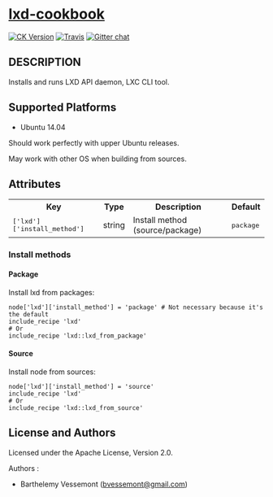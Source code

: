 # [lxd-cookbook](https://github.com/BarthV/lxd-cookbook)
[![CK Version](http://img.shields.io/cookbook/v/lxd.svg)](https://supermarket.getchef.com/cookbooks/lxd) [![Travis](https://img.shields.io/travis/joyent/node.svg)](https://travis-ci.org/BarthV/lxd-cookbook)
[![Gitter chat](https://badges.gitter.im/BarthV/lxd.png)](https://gitter.im/BarthV/lxd-cookbook)

## DESCRIPTION

Installs and runs LXD API daemon, LXC CLI tool.

## Supported Platforms

* Ubuntu 14.04

Should work perfectly with upper Ubuntu releases.

May work with other OS when building from sources.

## Attributes

<table>
  <tr>
    <th>Key</th>
    <th>Type</th>
    <th>Description</th>
    <th>Default</th>
  </tr>
  <tr>
    <td><tt>['lxd']['install_method']</tt></td>
    <td>string</td>
    <td>Install method (source/package)</td>
    <td><tt>package</tt></td>
  </tr>
</table>

### Install methods

#### Package

Install lxd from packages:

```chef
node['lxd']['install_method'] = 'package' # Not necessary because it's the default
include_recipe 'lxd'
# Or
include_recipe 'lxd::lxd_from_package'
```

#### Source

Install node from sources:
```chef
node['lxd']['install_method'] = 'source'
include_recipe 'lxd'
# Or
include_recipe 'lxd::lxd_from_source'
```

## License and Authors

Licensed under the Apache License, Version 2.0.

Authors :
* Barthelemy Vessemont (<bvessemont@gmail.com>)
